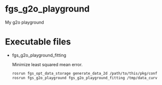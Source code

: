 # fgs_g2o_playground

My g2o playground

# Executable files

- fgs_g2o_playground_fitting

  Minimize least squared mean error.

  ```bash
  rosrun fgs_opt_data_storage generate_data_2d /path/to/this/pkg/config/curve2d.yaml
  rosrun fgs_g2o_playground fgs_g2o_playground_fitting /tmp/data_curve2d.yaml curve
  ```
